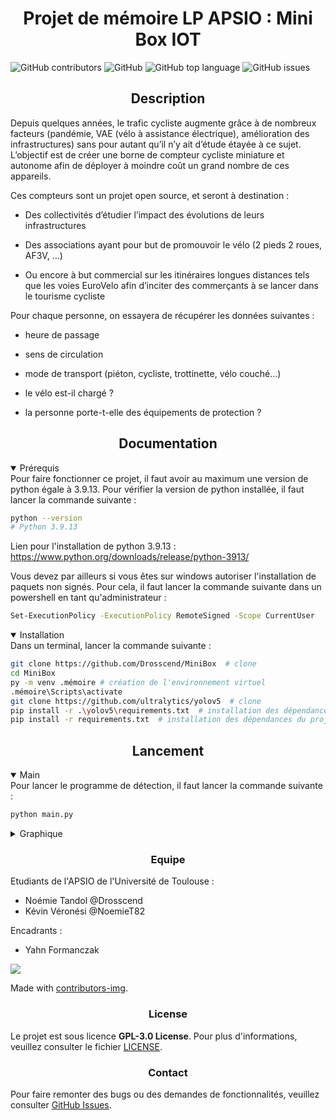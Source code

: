 # <div align="center">Projet de mémoire LP APSIO : Mini Box IOT</div>
![GitHub contributors](https://img.shields.io/github/contributors/Drosscend/MiniBox?label=Contributeurs)
![GitHub](https://img.shields.io/github/license/Drosscend/MiniBox)
![GitHub top language](https://img.shields.io/github/languages/top/Drosscend/MiniBox)
![GitHub issues](https://img.shields.io/github/issues/Drosscend/MiniBox)
## <div align="center">Description</div>

Depuis quelques années, le trafic cycliste augmente grâce à de nombreux facteurs (pandémie, VAE (vélo à assistance électrique), amélioration des infrastructures) sans pour autant qu’il n’y ait d’étude étayée à ce sujet. L’objectif est de créer une borne de compteur cycliste miniature et autonome afin de déployer à moindre coût un grand nombre de ces appareils.

Ces compteurs sont un projet open source, et seront à destination :

- Des collectivités d’étudier l’impact des évolutions de leurs infrastructures

- Des associations ayant pour but de promouvoir le vélo (2 pieds 2 roues, AF3V, …)

- Ou encore à but commercial sur les itinéraires longues distances tels que les voies EuroVelo afin d’inciter des commerçants à se lancer dans le tourisme cycliste

Pour chaque personne, on essayera de récupérer les données suivantes :

- heure de passage

- sens de circulation

- mode de transport (piéton, cycliste, trottinette, vélo couché…)

- le vélo est-il chargé ?

- la personne porte-t-elle des équipements de protection ?

## <div align="center">Documentation</div>

<details open>
<summary>Prérequis</summary>
Pour faire fonctionner ce projet, il faut avoir au maximum une version de python égale à 3.9.13. Pour vérifier la version de python installée, il faut lancer la commande suivante :

```bash
python --version
# Python 3.9.13
```

Lien pour l'installation de python 3.9.13 : https://www.python.org/downloads/release/python-3913/

Vous devez par ailleurs si vous êtes sur windows autoriser l'installation de paquets non signés. Pour cela, il faut lancer la commande suivante dans un powershell en tant qu'administrateur :

```bash
Set-ExecutionPolicy -ExecutionPolicy RemoteSigned -Scope CurrentUser
```
</details>

<details open>
<summary>Installation</summary>
Dans un terminal, lancer la commande suivante :

```bash
git clone https://github.com/Drosscend/MiniBox  # clone
cd MiniBox
py -m venv .mémoire # création de l'environnement virtuel
.mémoire\Scripts\activate
git clone https://github.com/ultralytics/yolov5  # clone
pip install -r .\yolov5\requirements.txt  # installation des dépendances de yolov5
pip install -r requirements.txt  # installation des dépendances du projet
```
</details>



## <div align="center">Lancement</div>

<details open>
<summary>Main</summary>
Pour lancer le programme de détection, il faut lancer la commande suivante :

```python
python main.py
```
</details>
<details close>
<summary>Graphique</summary>
Pour lancer le programme permettant d'afficher le diagramme, il faut lancer la commande suivante :

```python
python .\Functions\graph.py
```
</details>

### <div align="center">Equipe</div>

Etudiants de l'APSIO de l'Université de Toulouse :
- Noémie Tandol @Drosscend
- Kévin Véronési @NoemieT82

Encadrants :
- Yahn Formanczak

<a href = "https://github.com/Drosscend/MiniBox/graphs/contributors">
  <img src = "https://contrib.rocks/image?repo=Drosscend/MiniBox"/>
</a>

Made with [contributors-img](https://contrib.rocks).

### <div align="center">License</div>

Le projet est sous licence **GPL-3.0 License**. Pour plus d'informations, veuillez consulter le fichier [LICENSE](LICENSE).

### <div align="center">Contact</div>

Pour faire remonter des bugs ou des demandes de fonctionnalités, veuillez consulter [GitHub Issues](https://github.com/Drosscend/MiniBox/issues).
